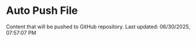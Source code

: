 # Auto Push File

Content that will be pushed to GitHub repository.
Last updated: 06/30/2025, 07:57:07 PM